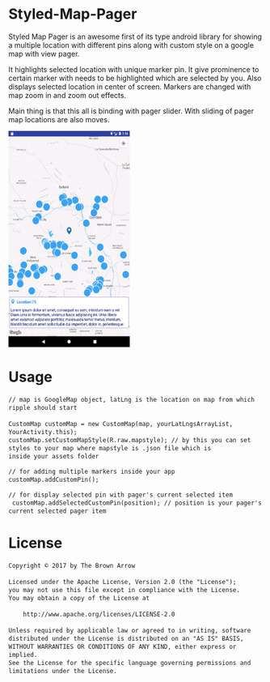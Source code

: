 # Styled-Map-Pager 

Styled Map Pager is an awesome first of its type android library for showing a multiple location with different pins along with custom style on a google map with view pager.

It highlights selected location with unique marker pin. It give prominence to certain marker with needs to be highlighted which are selected by you. Also displays selected location in center of screen. Markers are changed with map zoom in and zoom out effects. 

Main thing is that this all is binding with pager slider. With sliding of pager map locations are also moves.

<img src="https://github.com/Bhoomika06/Styled-Map-Pager/blob/master/Screenshot_1490693370.png" alt text="Screenshot" width="240" height="427" />

# Usage
```
// map is GoogleMap object, latLng is the location on map from which ripple should start

CustomMap customMap = new CustomMap(map, yourLatLngsArrayList, YourActivity.this);
customMap.setCustomMapStyle(R.raw.mapstyle); // by this you can set styles to your map where mapstyle is .json file which is                                                 inside your assets folder
```

```
// for adding multiple markers inside your app
customMap.addCustomPin();
```

```
// for display selected pin with pager's current selected item
 customMap.addSelectedCustomPin(position); // position is your pager's current selected pager item
```

# License

```
Copyright © 2017 by The Brown Arrow

Licensed under the Apache License, Version 2.0 (the "License");
you may not use this file except in compliance with the License.
You may obtain a copy of the License at

    http://www.apache.org/licenses/LICENSE-2.0

Unless required by applicable law or agreed to in writing, software
distributed under the License is distributed on an "AS IS" BASIS,
WITHOUT WARRANTIES OR CONDITIONS OF ANY KIND, either express or implied.
See the License for the specific language governing permissions and
limitations under the License.
```
